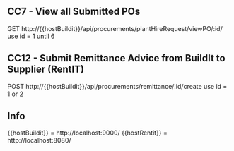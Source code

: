 ## CC7 - View all Submitted POs
GET
http://{{hostBuildit}}/api/procurements/plantHireRequest/viewPO/:id/
use id = 1 until 6

## CC12 - Submit Remittance Advice from BuildIt to Supplier (RentIT)
POST
http://{{hostBuildit}}/api/procurements/remittance/:id/create
use id = 1 or 2

## Info
{{hostBuildit}} = http://localhost:9000/
{{hostRentit}} = http://localhost:8080/
